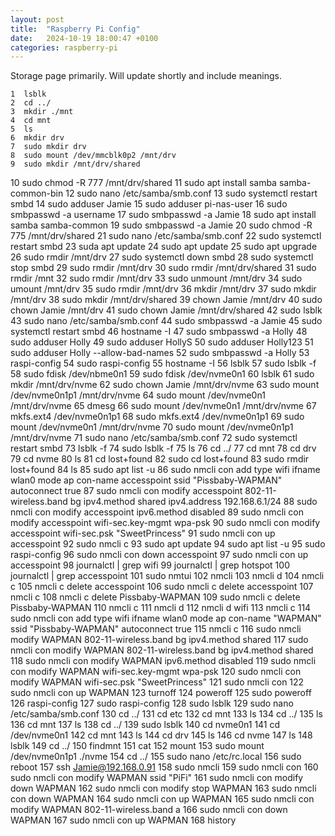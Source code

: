 ```yaml
---
layout: post
title:  "Raspberry Pi Config"
date:   2024-10-19 18:00:47 +0100
categories: raspberry-pi
---
```


Storage page primarily. Will update shortly and include meanings.

    1  lsblk
    2  cd ../
    3  mkdir ./mnt
    4  cd mnt
    5  ls
    6  mkdir drv
    7  sudo mkdir drv
    8  sudo mount /dev/mmcblk0p2 /mnt/drv
    9  sudo mkdir /mnt/drv/shared
   10  sudo chmod -R 777 /mnt/drv/shared
   11  sudo apt install samba samba-common-bin
   12  sudo nano /etc/samba/smb.conf
   13  sudo systemctl restart smbd
   14  sudo adduser Jamie
   15  sudo adduser pi-nas-user
   16  sudo smbpasswd -a username
   17  sudo smbpasswd -a Jamie
   18  sudo apt install samba samba-common
   19  sudo smbpasswd -a Jamie
   20  sudo chmod -R 775 /mnt/drv/shared
   21  sudo nano /etc/samba/smb.conf
   22  sudo systemctl restart smbd
   23  suda apt update
   24  sudo apt update
   25  sudo apt upgrade
   26  sudo rmdir /mnt/drv
   27  sudo systemctl down smbd
   28  sudo systemctl stop smbd
   29  sudo rmdir /mnt/drv
   30  sudo rmdir /mnt/drv/shared
   31  sudo rmdir /mnt
   32  sudo rmdir /mnt/drv
   33  sudo unmount /mnt/drv
   34  sudo umount /mnt/drv
   35  sudo rmdir /mnt/drv
   36  mkdir /mnt/drv
   37  sudo mkdir /mnt/drv
   38  sudo mkdir /mnt/drv/shared
   39  chown Jamie /mnt/drv
   40  sudo chown Jamie /mnt/drv
   41  sudo chown Jamie /mnt/drv/shared
   42  sudo lsblk
   43  sudo nano /etc/samba/smb.conf
   44  sudo smbpasswd -a Jamie
   45  sudo systemctl restart smbd
   46  hostname -I
   47  sudo smbpasswd -a Holly
   48  sudo adduser Holly
   49  sudo adduser HollyS
   50  sudo adduser Holly123
   51  sudo adduser Holly --allow-bad-names
   52  sudo smbpasswd -a Holly
   53  raspi-config
   54  sudo raspi-config
   55  hostname -I
   56  lsblk
   57  sudo lsblk -f
   58  sudo fdisk /dev/nbme0n1
   59  sudo fdisk /dev/nvme0n1
   60  lsblk
   61  sudo mkdir /mnt/drv/nvme
   62  sudo chown Jamie /mnt/drv/nvme
   63  sudo mount /dev/nvme0n1p1 /mnt/drv/nvme
   64  sudo mount /dev/nvme0n1 /mnt/drv/nvme
   65  dmesg
   66  sudo mount /dev/nvme0n1 /mnt/drv/nvme
   67  mkfs.ext4 /dev/nvme0n1p1
   68  sudo mkfs.ext4 /dev/nvme0n1p1
   69  sudo mount /dev/nvme0n1 /mnt/drv/nvme
   70  sudo mount /dev/nvme0n1p1 /mnt/drv/nvme
   71  sudo nano /etc/samba/smb.conf
   72  sudo systemctl restart smbd
   73  lsblk -f
   74  sudo lsblk -f
   75  ls
   76  cd ../
   77  cd mnt
   78  cd drv
   79  cd nvme
   80  ls
   81  cd lost+found
   82  sudo cd lost+found
   83  sudo rmdir lost+found
   84  ls
   85  sudo apt list -u
   86  sudo nmcli con add type wifi ifname wlan0 mode ap con-name accesspoint ssid "Pissbaby-WAPMAN" autoconnect true
   87  sudo nmcli con modify accesspoint 802-11-wireless.band bg ipv4.method shared ipv4.address 192.168.6.1/24
   88  sudo nmcli con modify accesspoint ipv6.method disabled
   89  sudo nmcli con modify accesspoint wifi-sec.key-mgmt wpa-psk
   90  sudo nmcli con modify accesspoint wifi-sec.psk "SweetPrincess"
   91  sudo nmcli con up accesspoint
   92  sudo nmcli c
   93  sudo apt update
   94  sudo apt list -u
   95  sudo raspi-config
   96  sudo nmcli con down accesspoint
   97  sudo nmcli con up accesspoint
   98  journalctl | grep wifi
   99  journalctl | grep hotspot
  100  journalctl | grep accesspoint
  101  sudo nmtui
  102  nmcli
  103  nmcli d
  104  nmcli c
  105  nmcli c delete accesspoint
  106  sudo nmcli c delete accesspoint
  107  nmcli c
  108  nmcli c delete Pissbaby-WAPMAN
  109  sudo nmcli c delete Pissbaby-WAPMAN
  110  nmcli c
  111  nmcli d
  112  nmcli d wifi
  113  nmcli c
  114  sudo nmcli con add type wifi ifname wlan0 mode ap con-name "WAPMAN" ssid "Pissbaby-WAPMAN" autoconnect true
  115  nmcli c
  116  sudo nmcli modify WAPMAN 802-11-wireless.band bg ipv4.method shared
  117  sudo nmcli con modify WAPMAN 802-11-wireless.band bg ipv4.method shared
  118  sudo nmcli con modify WAPMAN ipv6.method disabled
  119  sudo nmcli con modify WAPMAN wifi-sec.key-mgmt wpa-psk
  120  sudo nmcli con modify WAPMAN wifi-sec.psk "SweetPrincess"
  121  sudo nmcli con
  122  sudo nmcli con up WAPMAN
  123  turnoff
  124  poweroff
  125  sudo poweroff
  126  raspi-config
  127  sudo raspi-config
  128  sudo lsblk
  129  sudo nano /etc/samba/smb.conf
  130  cd ../
  131  cd etc
  132  cd mnt
  133  ls
  134  cd ../
  135  ls
  136  cd mnt
  137  ls
  138  cd ../
  139  sudo lsblk
  140  cd nvme0n1
  141  cd /dev/nvme0n1
  142  cd mnt
  143  ls
  144  cd drv
  145  ls
  146  cd nvme
  147  ls
  148  lsblk
  149  cd ../
  150  findmnt
  151  cat
  152  mount
  153  sudo mount /dev/nvme0n1p1 ./nvme
  154  cd ../
  155  sudo nano /etc/rc.local
  156  sudo reboot
  157  ssh Jamie@192.168.0.91
  158  sudo nmcli
  159  sudo nmcli con
  160  sudo nmcli con modify WAPMAN ssid "PiFi"
  161  sudo nmcli con modify down WAPMAN
  162  sudo nmcli con modify stop WAPMAN
  163  sudo nmcli con down WAPMAN
  164  sudo nmcli con up WAPMAN
  165  sudo nmcli con modify WAPMAN 802-11-wireless.band a
  166  sudo nmcli con down WAPMAN
  167  sudo nmcli con up WAPMAN
  168  history